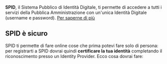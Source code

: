 **SPID**, il Sistema Pubblico di Identità Digitale, ti permette di accedere a tutti i servizi della Pubblica Amministrazione con un'unica Identità Digitale (username e password). [Per saperne di più](https://www.spid.interno.gov.it)

## SPID è sicuro

SPID ti permette di fare online cose che prima potevi fare solo di persona: per registrarti a SPID dovrai quindi **certificare la tua identità** completando il riconoscimento presso un Identity Provider. Ecco cosa dovrai fare:
